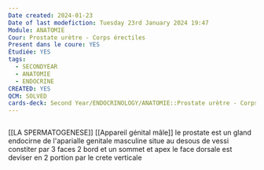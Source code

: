 ```yaml
---
Date created: 2024-01-23
Date of last modefiction: Tuesday 23rd January 2024 19:47
Module: ANATOMIE
Cour: Prostate urètre - Corps érectiles
Present dans le coure: YES
Étudiée: YES
tags:
  - SECONDYEAR
  - ANATOMIE
  - ENDOCRINE
CREATED: YES
QCM: SOLVED
cards-deck: Second Year/ENDOCRINOLOGY/ANATOMIE::Prostate urètre - Corps érectiles
---
```


```toc
```
[[LA SPERMATOGENESE]]
[[Appareil génital mâle]]
le prostate est un gland endocirne de l'aparialle genitale masculine situe au desous de vessi constiter par 3 faces 2 bord et un sommet et apex le face dorsale est deviser en 2 portion par le crete verticale 